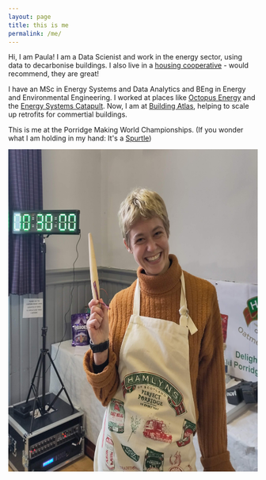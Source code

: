 ```yaml
---
layout: page
title: this is me
permalink: /me/
---
```


Hi, I am Paula! I am a Data Scienist and work in the energy sector, using data to decarbonise buildings. I also live in a [housing cooperative](/why-I-live-in-a-coop) - would recommend, they are great! 

I have an MSc in Energy Systems and Data Analytics and BEng in Energy and Environmental Engineering. I worked at places like [Octopus Energy](https://octopus.energy/) and the [Energy Systems Catapult](https://es.catapult.org.uk/). Now, I am at [Building Atlas](https://www.buildingatlas.io/), helping to scale up retrofits for commertial buildings. 

This is me at the Porridge Making World Championships. (If you wonder what I am holding in my hand: It's a [Spurtle](https://en.wikipedia.org/wiki/Spurtle))

<img src="/images/me.jpg" width="600" height="650">



